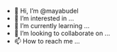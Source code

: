 - 👋 Hi, I’m @mayabudel
- 👀 I’m interested in ...
- 🌱 I’m currently learning ...
- 💞️ I’m looking to collaborate on ...
- 📫 How to reach me ...

<!---
mayabudel/mayabudel is a ✨ special ✨ repository because its `README.md` (this file) appears on your GitHub profile.
You can click the Preview link to take a look at your changes.
--->
